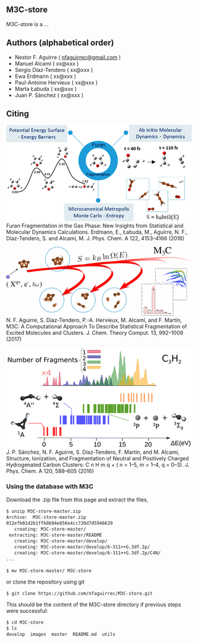 ## M3C-store

M3C-store is a ...

## Authors (alphabetical order)
* Nestor F. Aguirre ( nfaguirrec@gmail.com )
* Manuel Alcamí ( xx@xxx )
* Sergio Díaz-Tendero ( xx@xxx )
* Ewa Erdmann ( xx@xxx )
* Paul-Antoine Hervieux ( xx@xxx )
* Marta Łabuda ( xx@xxx )
* Juan P. Sánchez ( xx@xxx )

## Citing

<!--To cite this database, please proceed as follows:

[![DOI](https://zenodo.org/badge/33068598.svg)](https://zenodo.org/badge/latestdoi/33068598)-->

![Terminal](images/NeutralFuranPaper.gif)
Furan Fragmentation in the Gas Phase: New Insights from Statistical and Molecular Dynamics Calculations.
Erdmann, E., Łabuda, M., Aguirre, N. F., Díaz-Tendero, S. and Alcamí, M.
J. Phys. Chem. A 122, 4153–4166 (2018)

![Terminal](images/M3CPaper.gif)
N. F. Aguirre, S. Díaz-Tendero, P.-A. Hervieux, M. Alcamí, and F. Martín, 
M3C: A Computational Approach To Describe Statistical Fragmentation of Excited Molecules and Clusters.
J. Chem. Theory Comput. 13, 992–1009 (2017)

![Terminal](images/HydrogenatedCarbonClusters.gif)
J. P. Sánchez, N. F. Aguirre, S. Díaz-Tendero, F. Martín, and M. Alcamí, 
Structure, Ionization, and Fragmentation of Neutral and Positively Charged Hydrogenated Carbon Clusters: C n H m q + ( n = 1–5, m = 1–4, q  = 0–3).
J. Phys. Chem. A 120, 588–605 (2016)

### Using the database with M3C
Download the .zip file from this page and extract the files,
```
$ unzip M3C-store-master.zip
Archive:  M3C-store-master.zip
012efb01d2b1ffb8b94e856e4cc720d7d5946639
   creating: M3C-store-master/
 extracting: M3C-store-master/README  
   creating: M3C-store-master/develop/
   creating: M3C-store-master/develop/6-311++G.3df.2p/
   creating: M3C-store-master/develop/6-311++G.3df.2p/C4N/
...

$ mv M3C-store-master/ M3C-store
```
or clone the repository using git
```
$ git clone https://github.com/nfaguirrec/M3C-store.git
```
This should be the content of the M3C-store directory if previous steps were successful:
```
$ cd M3C-store
$ ls
develop  images  master  README.md  utils
```
<!--Finally, to use the database in M3C, you simply have to copy the files in a directory included in the PATH system variable, as for example bin in your home directory:
```
$ cp sjobq/* $HOME/bin/
```-->

